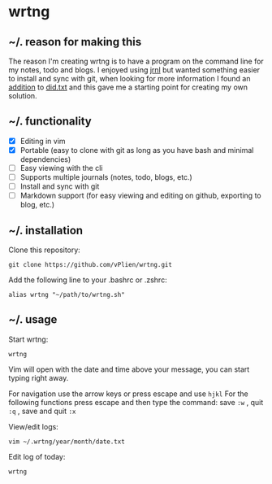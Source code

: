 # wrtng



## ~/. reason for making this
The reason I'm creating wrtng is to have a program on the command line for my notes, todo and blogs.
I enjoyed using [jrnl](https://jrnl.sh/) but wanted something easier to install and sync with git, when looking for more information I found an [addition](https://marmelab.com/blog/2018/11/08/a-developers-diary.html) to [did.txt](https://theptrk.com/2018/07/11/did-txt-file/) and this gave me a starting point for creating my own solution. 

## ~/. functionality
- [x] Editing in vim 
- [x] Portable (easy to clone with git as long as you have bash and minimal dependencies)
- [ ] Easy viewing with the cli
- [ ] Supports multiple journals (notes, todo, blogs, etc.)
- [ ] Install and sync with git
- [ ] Markdown support (for easy viewing and editing on github, exporting to blog, etc.) 

## ~/. installation
Clone this repository:
```
git clone https://github.com/vPlien/wrtng.git
```

Add the following line to your .bashrc or .zshrc:
```
alias wrtng "~/path/to/wrtng.sh"
```

## ~/. usage
Start wrtng: 
```
wrtng
```
Vim will open with the date and time above your message, you can start typing right away.

For navigation use the arrow keys or press escape and use `hjkl` For the following functions press escape and then type the command: save `:w` , quit `:q` , save and quit `:x`


View/edit logs:
```
vim ~/.wrtng/year/month/date.txt
```
Edit log of today:
```
wrtng
```


